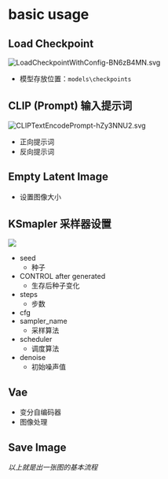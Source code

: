 
# basic usage

##  Load Checkpoint 
 ![LoadCheckpointWithConfig-BN6zB4MN.svg](https://www.comfyuidoc.com/assets/LoadCheckpointWithConfig-BN6zB4MN.svg)
-  模型存放位置：`models\checkpoints`

## CLIP (Prompt) 输入提示词
![CLIPTextEncodePrompt-hZy3NNU2.svg](https://www.comfyuidoc.com/assets/CLIPTextEncodePrompt-hZy3NNU2.svg)
- 正向提示词
- 反向提示词
## Empty Latent Image
- 设置图像大小
## KSmapler 采样器设置
![](https://www.comfyuidoc.com/assets/KSampler-LOr6cHLj.svg)
- seed
    - 种子
- CONTROL after generated
    - 生存后种子变化
- steps
    - 步数
- cfg
- sampler_name
    - 采样算法
- scheduler
    - 调度算法
- denoise
    - 初始噪声值
## Vae 
- 变分自编码器
- 图像处理
## Save Image
_以上就是出一张图的基本流程_

